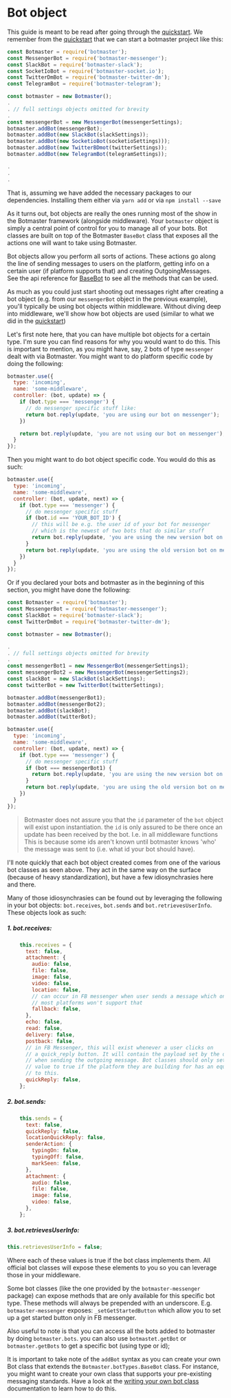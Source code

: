 # Bot object

This guide is meant to be read after going through the [quickstart](/getting-sarted/quickstart.md).
We remember from the [quickstart](/getting-started/quickstart) that we can start a botmaster project like this:


```js
const Botmaster = require('botmaster');
const MessengerBot = require('botmaster-messenger');
const SlackBot = require('botmaster-slack');
const SocketIoBot = require('botmaster-socket.io');
const TwitterDmBot = require('botmaster-twitter-dm');
const TelegramBot = require('botmaster-telegram');

const botmaster = new Botmaster();
.
. // full settings objects omitted for brevity
.
const messengerBot = new MessengerBot(messengerSettings);
botmaster.addBot(messengerBot);
botmaster.addBot(new SlackBot(slackSettings));
botmaster.addBot(new SocketioBot(socketioSettings)));
botmaster.addBot(new TwitterBDmot(twitterSettings));
botmaster.addBot(new TelegramBot(telegramSettings));

.
.
.
```
That is, assuming we have added the necessary packages to our dependencies. Installing them either via `yarn add` or via `npm install --save`

As it turns out, bot objects are really the ones running most of the show in the Botmaster framework (alongside middleware). Your `botmaster` object is simply a central point of control for you to manage all of your bots. Bot classes are built on top of the Botmaster `BaseBot` class that exposes all the actions one will want to take using Botmaster.

Bot objects allow you perform all sorts of actions. These actions go along the line of sending messages to users on the platform, getting info on a certain user (if platform supports that) and creating OutgoingMessages. See the api reference for [BaseBot](/api-reference/base-bot.md) to see all the methods that can be used.

As much as you could just start shooting out messages right after creating a bot object (e.g. from our `messengerBot` object in the previous example), you'll typically be using bot objects within middleware. Without diving deep into middleware, we'll show how bot objects are used (similar to what we did in the [quickstart](/gettings-started/quickstart.md))

Let's first note here, that you can have multiple bot objects for a certain type. I'm sure you can find reasons for why you would want to do this. This is important to mention, as you might have, say, 2 bots of type `messenger` dealt with via Botmaster. You might want to do platform specific code by doing the following:

```js
botmaster.use({
  type: 'incoming',
  name: 'some-middleware',
  controller: (bot, update) => {
    if (bot.type === 'messenger') {
      // do messenger specific stuff like:
      return bot.reply(update, 'you are using our bot on messenger');
    })

    return bot.reply(update, 'you are not using our bot on messenger');
  }
});
```

Then you might want to do bot object specific code. You would do this as such:

```js
botmaster.use({
  type: 'incoming',
  name: 'some-middleware',
  controller: (bot, update, next) => {
    if (bot.type === 'messenger') {
      // do messenger specific stuff
      if (bot.id === 'YOUR_BOT_ID') {
        // this will be e.g. the user id of your bot for messenger
        // which is the newest of two bots that do similar stuff
        return bot.reply(update, 'you are using the new version bot on messenger');
      }
      return bot.reply(update, 'you are using the old version bot on messenger');
    })
  }
});
```

Or if you declared your bots and botmaster as in the beginning of this section, you might have done the following:

```js
const Botmaster = require('botmaster');
const MessengerBot = require('botmaster-messenger');
const SlackBot = require('botmaster-slack');
const TwitterDmBot = require('botmaster-twitter-dm');

const botmaster = new Botmaster();

.
. // full settings objects omitted for brevity
.
const messengerBot1 = new MessengerBot(messengerSettings1);
const messengerBot2 = new MessengerBot(messengerSettings2);
const slackBot = new SlackBot(slackSettings);
const twitterBot = new TwitterBot(twitterSettings);

botmaster.addBot(messengerBot1);
botmaster.addBot(messengerBot2);
botmaster.addBot(slackBot);
botmaster.addBot(twitterBot);

botmaster.use({
  type: 'incoming',
  name: 'some-middleware',
  controller: (bot, update, next) => {
    if (bot.type === 'messenger') {
      // do messenger specific stuff
      if (bot === messengerBot1) {
        return bot.reply(update, 'you are using the new version bot on messenger');
      }
      return bot.reply(update, 'you are using the old version bot on messenger');
    })
  }
});
```

>Botmaster does not assure you that the `id` parameter of the `bot` object will exist upon instantiation. the `id` is only assured to be there once an update has been received by the bot. I.e. in all middleware functions This is because some ids aren't known until botmaster knows 'who' the message was sent to (i.e. what id your bot should have).

I'll note quickly that each bot object created comes from one of the various bot classes as seen above. They act in the same way on the surface (because of heavy standardization), but have a few idiosynchrasies here and there.

Many of those idiosynchrasies can be found out by leveraging the following in your bot objects: `bot.receives`, `bot.sends` and `bot.retrievesUserInfo`. These objects look as such:

##### 1. **bot.receives**:
```js
    this.receives = {
      text: false,
      attachment: {
        audio: false,
        file: false,
        image: false,
        video: false,
        location: false,
        // can occur in FB messenger when user sends a message which only contains a URL
        // most platforms won't support that
        fallback: false,
      },
      echo: false,
      read: false,
      delivery: false,
      postback: false,
      // in FB Messenger, this will exist whenever a user clicks on
      // a quick_reply button. It will contain the payload set by the developer
      // when sending the outgoing message. Bot classes should only set this
      // value to true if the platform they are building for has an equivalent
      // to this.
      quickReply: false,
    };
```

##### 2. **bot.sends**:
```js
    this.sends = {
      text: false,
      quickReply: false,
      locationQuickReply: false,
      senderAction: {
        typingOn: false,
        typingOff: false,
        markSeen: false,
      },
      attachment: {
        audio: false,
        file: false,
        image: false,
        video: false,
      },
    };
```

##### 3. **bot.retrievesUserInfo**:
```js
this.retrievesUserInfo = false;
```

Where each of these values is true if the bot class implements them. All official bot classes will expose these elements to you so you can leverage those in your middleware.

Some bot classes (like the one provided by the `botmaster-messenger` package) can expose methods that are only available for this specific bot type. These methods will always be prepended with an underscore. E.g. `botmaster-messenger` exposes: `_setGetStartedButton` which allow you to set up a get started button only in FB messenger.

Also useful to note is that you can access all the bots added to botmaster by doing `botmaster.bots`. you can also use `botmastet.getBot` or `botmaster.getBots` to get a specific bot (using type or id);

It is important to take note of the `addBot` syntax as you can create your own Bot class that extends the `Botmaster.botTypes.BaseBot` class. For instance, you might want to create your own class that supports your pre-existing messaging standards. Have a look at the [writing your own bot class](/working-with-botmaster/writing-your-own-bot-class.md) documentation to learn how to do this.